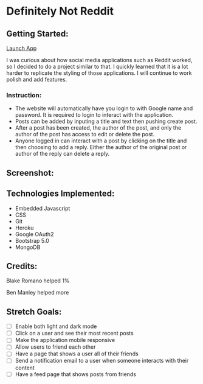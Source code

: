 # Definitely Not Reddit

## Getting Started:

[Launch App](https://definitelynotreddit.herokuapp.com/)

I was curious about how social media applications such as Reddit worked, so I decided to do a project similar to that. I quickly learned that it is a lot harder to replicate the styling of those applications. I will continue to work polish and add features.

### Instruction:
- The website will automatically have you login to with Google name and password.  It is required to login to interact with the application.
- Posts can be added by inputing a title and text then pushing create post.
- After a post has been created, the author of the post, and only the author of the post has access to edit or delete the post.
- Anyone logged in can interact with a post by clicking on the title and then choosing to add a reply.  Either the author of the original post or author of the reply can delete a reply.
  
## Screenshot:


## Technologies Implemented:
- Embedded Javascript
- CSS
- Git
- Heroku
- Google OAuth2
- Bootstrap 5.0
- MongoDB

## Credits:

Blake Romano helped 1%

Ben Manley helped more

## Stretch Goals:
- [ ] Enable both light and dark mode
- [ ] Click on a user and see their most recent posts
- [ ] Make the application mobile responsive
- [ ] Allow users to friend each other
- [ ] Have a page that shows a user all of their friends
- [ ] Send a notification email to a user when someone interacts with their content
- [ ] Have a feed page that shows posts from friends

